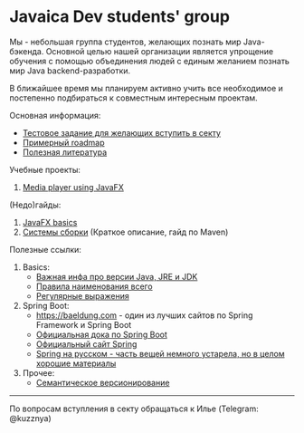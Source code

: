 # Javaica Dev students' group

Мы - небольшая группа студентов, желающих познать мир Java-бэкенда.
Основной целью нашей организации является упрощение обучения
с помощью объединения людей с единым желанием познать мир
Java backend-разработки.

В ближайшее время мы планируем активно учить все необходимое и
постепенно подбираться к совместным интересным проектам.

Основная информация:
* [Тестовое задание для желающих вступить в секту](intro-task.md)
* [Примерный roadmap](roadmap.md)
* [Полезная литература](literature.md)

Учебные проекты:
1. [Media player using JavaFX](projects/mp3playerjfx.md)

(Недо)гайды:
1. [JavaFX basics](guides/javafx.md)
2. [Системы сборки](guides/build-tools.md) (Краткое описание, гайд по Maven)

Полезные ссылки:
1. Basics:
   * [Важная инфа про версии Java, JRE и JDK](https://m.habr.com/ru/post/488144/)
   * [Правила наименования всего](https://www.oracle.com/java/technologies/javase/codeconventions-namingconventions.html)
   * [Регулярные выражения](https://javarush.ru/groups/posts/regulyarnye-vyrazheniya-v-java)
2. Spring Boot:
   * https://baeldung.com - один из лучших сайтов по Spring Framework и Spring Boot
   * [Официальная дока по Spring Boot](https://docs.spring.io/spring-boot/docs/current/reference/htmlsingle/)
   * [Официальный сайт Spring](https://spring.io)
   * [Spring на русском - часть вещей немного устарела, но в целом хорошие материалы](https://spring-projects.ru)
3. Прочее:
   * [Семантическое версионирование](https://semver.org/lang/ru/)

---
По вопросам вступления в секту обращаться к Илье (Telegram: @kuzznya)
